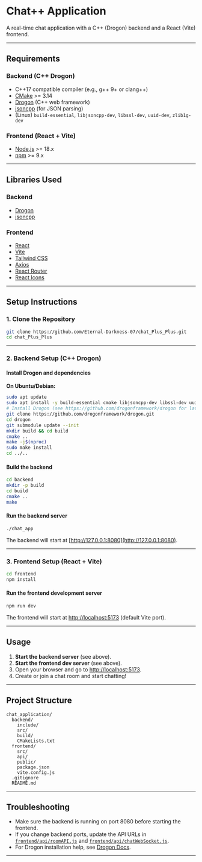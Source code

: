 # Chat++ Application

A real-time chat application with a C++ (Drogon) backend and a React (Vite) frontend.

---

## Requirements

### Backend (C++ Drogon)
- C++17 compatible compiler (e.g., g++ 9+ or clang++)
- [CMake](https://cmake.org/) >= 3.14
- [Drogon](https://github.com/drogonframework/drogon) (C++ web framework)
- [jsoncpp](https://github.com/open-source-parsers/jsoncpp) (for JSON parsing)
- (Linux) `build-essential`, `libjsoncpp-dev`, `libssl-dev`, `uuid-dev`, `zlib1g-dev`

### Frontend (React + Vite)
- [Node.js](https://nodejs.org/) >= 18.x
- [npm](https://www.npmjs.com/) >= 9.x

---

## Libraries Used

### Backend
- [Drogon](https://github.com/drogonframework/drogon)
- [jsoncpp](https://github.com/open-source-parsers/jsoncpp)

### Frontend
- [React](https://react.dev/)
- [Vite](https://vitejs.dev/)
- [Tailwind CSS](https://tailwindcss.com/)
- [Axios](https://axios-http.com/)
- [React Router](https://reactrouter.com/)
- [React Icons](https://react-icons.github.io/react-icons/)

---

## Setup Instructions

### 1. Clone the Repository

```sh
git clone https://github.com/Eternal-Darkness-07/chat_Plus_Plus.git
cd chat_Plus_Plus
```

---

### 2. Backend Setup (C++ Drogon)

#### **Install Drogon and dependencies**

**On Ubuntu/Debian:**
```sh
sudo apt update
sudo apt install -y build-essential cmake libjsoncpp-dev libssl-dev uuid-dev zlib1g-dev
# Install Drogon (see https://github.com/drogonframework/drogon for latest instructions)
git clone https://github.com/drogonframework/drogon.git
cd drogon
git submodule update --init
mkdir build && cd build
cmake ..
make -j$(nproc)
sudo make install
cd ../..
```

#### **Build the backend**

```sh
cd backend
mkdir -p build
cd build
cmake ..
make
```

#### **Run the backend server**

```sh
./chat_app
```

The backend will start at [http://127.0.0.1:8080](http://127.0.0.1:8080).

---

### 3. Frontend Setup (React + Vite)

```sh
cd frontend
npm install
```

#### **Run the frontend development server**

```sh
npm run dev
```

The frontend will start at [http://localhost:5173](http://localhost:5173) (default Vite port).

---

## Usage

1. **Start the backend server** (see above).
2. **Start the frontend dev server** (see above).
3. Open your browser and go to [http://localhost:5173](http://localhost:5173).
4. Create or join a chat room and start chatting!

---

## Project Structure

```
chat_application/
  backend/
    include/
    src/
    build/
    CMakeLists.txt
  frontend/
    src/
    api/
    public/
    package.json
    vite.config.js
  .gitignore
  README.md
```

---

## Troubleshooting

- Make sure the backend is running on port 8080 before starting the frontend.
- If you change backend ports, update the API URLs in [`frontend/api/roomAPI.js`](frontend/api/roomAPI.js) and [`frontend/api/chatWebSocket.js`](frontend/api/chatWebSocket.js).
- For Drogon installation help, see [Drogon Docs](https://github.com/drogonframework/drogon).

---